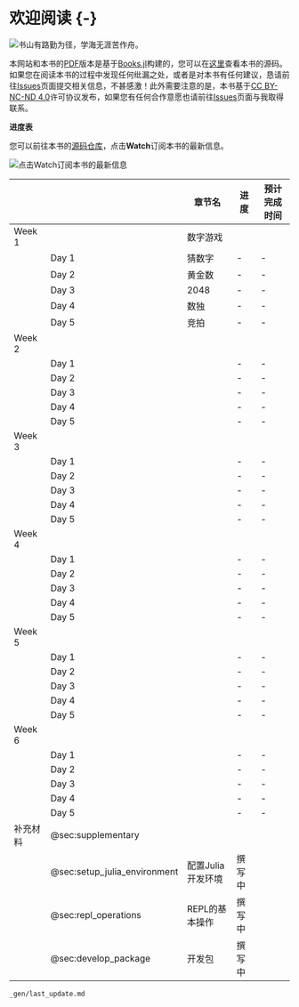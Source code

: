 # 欢迎阅读 {-}

![书山有路勤为径，学海无涯苦作舟。](resources/images/logo_192x192.png)

本网站和本书的[PDF](https://learnjuliathefunway.com/zh/Learn_Julia_The_Fun_Way(ZH).pdf)版本是基于[Books.jl](https://github.com/rikhuijzer/Books.jl)构建的，您可以在[这里](https://github.com/LearnJuliaTheFunWay/LearnJuliaTheFunWay.jl)查看本书的源码。如果您在阅读本书的过程中发现任何纰漏之处，或者是对本书有任何建议，恳请前往[Issues](https://github.com/LearnJuliaTheFunWay/LearnJuliaTheFunWay.jl/issues)页面提交相关信息，不甚感激！此外需要注意的是，本书基于[CC BY-NC-ND 4.0](https://creativecommons.org/licenses/by-nc-nd/4.0/)许可协议发布，如果您有任何合作意愿也请前往[Issues](https://github.com/LearnJuliaTheFunWay/LearnJuliaTheFunWay.jl/issues)页面与我取得联系。


**进度表**

您可以前往本书的[源码仓库](https://github.com/LearnJuliaTheFunWay/LearnJuliaTheFunWay.jl)，点击**Watch**订阅本书的最新信息。

![点击Watch订阅本书的最新信息](resources/images/watch.png)

|        |        | 章节名            | 进度     | 预计完成时间 |
|--------|--------|------------------|----------|-------------|
| Week 1 |        | 数字游戏          |          |             |
|        | Day 1  | 猜数字      |     -    | - |
|        | Day 2  | 黄金数      |     -    | - |
|        | Day 3  | 2048        |    -    | - |
|        | Day 4  | 数独        |    -    | - |
|        | Day 5  | 竞拍        |    -    | - |
| Week 2 |        |           |          |             |
|        | Day 1  |       |     -    | - |
|        | Day 2  |       |     -    | - |
|        | Day 3  |       |    -    | - |
|        | Day 4  |       |    -    | - |
|        | Day 5  |       |    -    | - |
| Week 3 |        |           |          |             |
|        | Day 1  |       |     -    | - |
|        | Day 2  |       |     -    | - |
|        | Day 3  |       |    -    | - |
|        | Day 4  |       |    -    | - |
|        | Day 5  |       |    -    | - |
| Week 4 |        |           |          |             |
|        | Day 1  |       |     -    | - |
|        | Day 2  |       |     -    | - |
|        | Day 3  |       |    -    | - |
|        | Day 4  |       |    -    | - |
|        | Day 5  |       |    -    | - |
| Week 5 |        |           |          |             |
|        | Day 1  |       |     -    | - |
|        | Day 2  |       |     -    | - |
|        | Day 3  |       |    -    | - |
|        | Day 4  |       |    -    | - |
|        | Day 5  |       |    -    | - |
| Week 6 |        |           |          |             |
|        | Day 1  |       |     -    | - |
|        | Day 2  |       |     -    | - |
|        | Day 3  |       |    -    | - |
|        | Day 4  |       |    -    | - |
|        | Day 5  |       |    -    | - |
| 补充材料|  @sec:supplementary |          |             |
|         |@sec:setup_julia_environment      | 配置Julia开发环境 |   撰写中      |             |
|         |@sec:repl_operations      |REPL的基本操作|   撰写中      |             |
|         |@sec:develop_package      |开发包 |   撰写中      |             |

```{.include}
_gen/last_update.md
```
